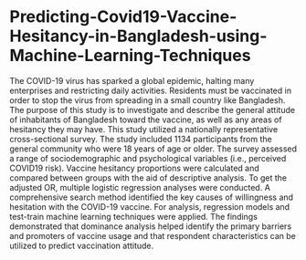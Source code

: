 # Predicting-Covid19-Vaccine-Hesitancy-in-Bangladesh-using-Machine-Learning-Techniques
The COVID-19 virus has sparked a global epidemic, halting many enterprises and
restricting daily activities. Residents must be vaccinated in order to stop the virus from spreading
in a small country like Bangladesh. The purpose of this study is to investigate and describe the
general attitude of inhabitants of Bangladesh toward the vaccine, as well as any areas of hesitancy
they may have. This study utilized a nationally representative cross-sectional survey. The study
included 1134 participants from the general community who were 18 years of age or older. The
survey assessed a range of sociodemographic and psychological variables (i.e., perceived COVID19 risk). Vaccine hesitancy proportions were calculated and compared between groups with the
aid of descriptive analysis. To get the adjusted OR, multiple logistic regression analyses were
conducted. A comprehensive search method identified the key causes of willingness and hesitation
with the COVID-19 vaccine. For analysis, regression models and test-train machine learning
techniques were applied. The findings demonstrated that dominance analysis helped identify the
primary barriers and promoters of vaccine usage and that respondent characteristics can be utilized
to predict vaccination attitude.
